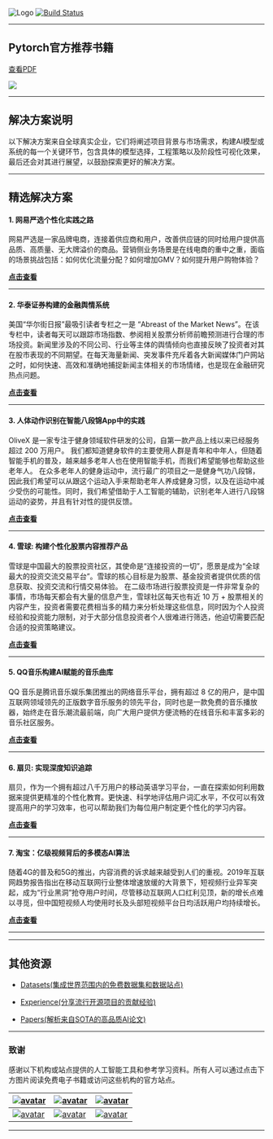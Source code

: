 
![Logo](http://www.tisv.cn/img/logo.png)
[![Build Status](http://www.tisv.cn/img/badge.svg)](http://www.tisv.cn/) 


---

## Pytorch官方推荐书籍

[查看PDF](http://www.tisv.cn/Deep-Learning-with-PyTorch.pdf)

![](https://cn.bing.com/images/search?view=detailV2&ccid=XIrg6g4Y&id=68CAEB50C73A4B8C081FABA5E435342F0A508B6A&thid=OIP.XIrg6g4Y2Zufn-D41ooRMAHaJR&mediaurl=https%3a%2f%2fimages.manning.com%2f720%2f960%2fresize%2fbook%2f2%2fa05976a-7251-47f4-a168-a84715e8b701%2fStevens-DLPy-MEAP-HI.png&exph=902&expw=720&q=deeplearning+with+pytorch&simid=607998710007991071&ck=A0B9008ABE08C486EE1F250BFAFDB33E&selectedIndex=0)






---

## 解决方案说明

以下解决方案来自全球真实企业，它们将阐述项目背景与市场需求，构建AI模型或系统的每一个关键环节，包含具体的模型选择，工程策略以及阶段性可视化效果，最后还会对其进行展望，以鼓励探索更好的解决方案。


---

## 精选解决方案


#### 1. 网易严选个性化实践之路

网易严选是一家品牌电商，连接着供应商和用户，改善供应链的同时给用户提供高品质、高质量、无大牌溢价的商品。营销侧业务场景是在线电商的重中之重，面临的场景挑战包括：如何优化流量分配？如何增加GMV？如何提升用户购物体验？		

**[点击查看](https://github.com/AITutorials/solutions/blob/master/%E7%BD%91%E6%98%93%E4%B8%A5%E9%80%89%E4%B8%AA%E6%80%A7%E5%8C%96%E5%AE%9E%E8%B7%B5%E4%B9%8B%E8%B7%AF.md)**


---

#### 2. 华泰证券构建的金融舆情系统

美国“华尔街日报”最吸引读者专栏之一是 “Abreast of the Market News”。在该专栏中，读者每天可以跟踪市场指数、参阅相关股票分析师前瞻预测进行合理的市场投资。新闻里涉及的不同公司、行业等主体的舆情倾向也直接反映了投资者对其在股市表现的不同期望。在每天海量新闻、突发事件充斥着各大新闻媒体门户网站之时，如何快速、高效和准确地捕捉新闻主体相关的市场情绪，也是现在金融研究热点问题。		

**[点击查看](https://github.com/AITutorials/solutions/blob/master/%E5%8D%8E%E6%B3%B0%E8%AF%81%E5%88%B8%E6%9E%84%E5%BB%BA%E7%9A%84%E9%87%91%E8%9E%8D%E8%88%86%E6%83%85%E7%B3%BB%E7%BB%9F.md)**

---

#### 3. 人体动作识别在智能八段锦App中的实践

OliveX 是一家专注于健身领域软件研发的公司，自第一款产品上线以来已经服务超过 200 万用户。
我们都知道健身软件的主要使用人群是青年和中年人，但随着智能手机的普及，越来越多老年人也在使用智能手机，而我们希望能够也帮助这些老年人。
在众多老年人的健身运动中，流行最广的项目之一是健身气功八段锦，因此我们希望可以从跟这个运动入手来帮助老年人养成健身习惯，以及在运动中减少受伤的可能性。同时，我们希望借助于人工智能的辅助，识别老年人进行八段锦运动的姿势，并且有针对性的提供反馈。		

**[点击查看](https://github.com/AITutorials/solutions/blob/master/%E4%BA%BA%E4%BD%93%E5%8A%A8%E4%BD%9C%E8%AF%86%E5%88%AB%E5%9C%A8%E6%99%BA%E8%83%BD%E5%85%AB%E6%AE%B5%E9%94%A6App%E4%B8%AD%E7%9A%84%E5%AE%9E%E8%B7%B5.md)**

---

#### 4. 雪球: 构建个性化股票内容推荐产品

雪球是中国最大的股票投资社区，其使命是“连接投资的一切”，愿景是成为“全球最大的投资交流交易平台”。雪球的核心目标是为股票、基金投资者提供优质的信息获取、投资交流和行情交易体验。
在二级市场进行股票投资是一件非常复杂的事情，市场每天都会有大量的信息产生，雪球社区每天也有近 10 万 + 股票相关的内容产生，投资者需要花费相当多的精力来分析处理这些信息，同时因为个人投资经验和投资能力限制，对于大部分信息投资者个人很难进行筛选，他迫切需要匹配合适的投资策略建议。		

**[点击查看](https://github.com/AITutorials/solutions/blob/master/%E9%9B%AA%E7%90%83%EF%BC%9A%E6%9E%84%E5%BB%BA%E4%B8%AA%E6%80%A7%E5%8C%96%E8%82%A1%E7%A5%A8%E5%86%85%E5%AE%B9%E6%8E%A8%E8%8D%90%E4%BA%A7%E5%93%81.md)**


---



#### 5. QQ音乐构建AI赋能的音乐曲库

QQ 音乐是腾讯音乐娱乐集团推出的网络音乐平台，拥有超过 8 亿的用户，是中国互联网领域领先的正版数字音乐服务的领先平台，同时也是一款免费的音乐播放器，始终走在音乐潮流最前端，向广大用户提供方便流畅的在线音乐和丰富多彩的音乐社区服务。		

**[点击查看](https://github.com/AITutorials/solutions/blob/master/QQ%E9%9F%B3%E4%B9%90%E6%9E%84%E5%BB%BAAI%E8%B5%8B%E8%83%BD%E7%9A%84%E9%9F%B3%E4%B9%90%E6%9B%B2%E5%BA%93.md)**


---

#### 6. 扇贝: 实现深度知识追踪

扇贝，作为一个拥有超过八千万用户的移动英语学习平台，一直在探索如何利用数据来提供更精准的个性化教育。更快速、科学地评估用户词汇水平，不仅可以有效提高用户的学习效率，也可以帮助我们为每位用户制定更个性化的学习内容。		

**[点击查看](https://github.com/AITutorials/solutions/blob/master/%E6%89%87%E8%B4%9D%EF%BC%9A%E5%AE%9E%E7%8E%B0%E6%B7%B1%E5%BA%A6%E7%9F%A5%E8%AF%86%E8%BF%BD%E8%B8%AA.md)**




---

#### 7. 淘宝：亿级视频背后的多模态AI算法

随着4G的普及和5G的推出，内容消费的诉求越来越受到人们的重视。2019年互联网趋势报告指出在移动互联网行业整体增速放缓的大背景下，短视频行业异军突起，成为“行业黑洞”抢夺用户时间，尽管移动互联网人口红利见顶，新的增长点难以寻觅，但中国短视频人均使用时长及头部短视频平台日均活跃用户均持续增长。

**[点击查看](https://github.com/AITutorials/solutions/blob/master/%E6%B7%98%E5%AE%9D%EF%BC%9A%E4%BA%BF%E7%BA%A7%E8%A7%86%E9%A2%91%E8%83%8C%E5%90%8E%E7%9A%84%E5%A4%9A%E6%A8%A1%E6%80%81AI%E7%AE%97%E6%B3%95.md)**


---

---


## 其他资源

* [Datasets(集成世界范围内的免费数据集和数据站点)](https://github.com/AITutorials/datasets)

* [Experience(分享流行开源项目的贡献经验)](https://github.com/AITutorials/examples)

* [Papers(解析来自SOTA的高品质AI论文)](https://github.com/AITutorials/cooperation)


---

### 致谢

感谢以下机构或站点提供的人工智能工具和参考学习资料。所有人可以通过点击下方图片阅读免费电子书籍或访问这些机构的官方站点。


| [![avatar](http://ai.tisv.cn/img/book11.png)](https://livebook.manning.com/book/deep-learning-with-python/) | [![avatar](https://user-images.githubusercontent.com/61530230/76381930-e7e25900-6391-11ea-861a-5ceebb96d4bd.png)](https://www.deeplearningbook.org/contents/TOC.html) | [![avatar](http://ai.tisv.cn/img/book13.png)](http://neuralnetworksanddeeplearning.com/)|
| ---- | ---- | ---- |
| [![avatar](http://ai.tisv.cn/img/t1.png)](https://tensorflow.google.cn/) |  [![avatar](http://ai.tisv.cn/img/t2.png)](https://pytorch.org/) | [![avatar](http://ai.tisv.cn/img/t3.png)](https://keras.io/) |

---
